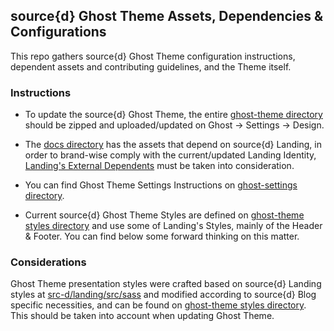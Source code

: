 
## source{d} Ghost Theme Assets, Dependencies & Configurations

This repo gathers source{d} Ghost Theme configuration instructions, dependent assets and contributing guidelines, and the Theme itself. 

### Instructions

- To update the source{d} Ghost Theme, the entire [ghost-theme directory](/ghost-theme) should be zipped and uploaded/updated on Ghost -> Settings -> Design.

- The [docs directory](/docs) has the assets that depend on source{d} Landing, in order to brand-wise comply with the current/updated Landing Identity, [Landing's External Dependents](https://github.com/src-d/landing/blob/master/CONTRIBUTING.md#external-dependents) must be taken into consideration.

- You can find Ghost Theme Settings Instructions on [ghost-settings directory](/ghost-settings).

- Current source{d} Ghost Theme Styles are defined on [ghost-theme styles directory](/ghost-theme/assets/scss) and use some of Landing's Styles, mainly of the Header & Footer. You can find below some forward thinking on this matter.

### Considerations

Ghost Theme presentation styles were crafted based on source{d} Landing styles at [src-d/landing/src/sass](https://github.com/src-d/landing/tree/master/src/sass) and modified according to source{d} Blog specific necessities, and can be found on [ghost-theme styles directory](/ghost-theme/assets/scss). This should be taken into account when updating Ghost Theme.
